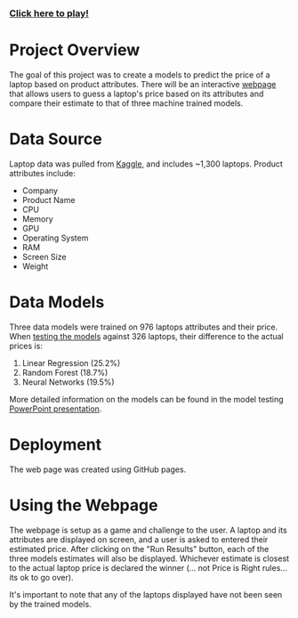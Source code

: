 ### <a href="https://rthawkins.github.io/laptop_ml_challenge/" target="_blank">Click here to play!</a>



# Project Overview

The goal of this project was to create a models to predict the price of a laptop based on product attributes.  There will be an interactive [webpage](https://nu-datacamp.github.io/Laptop_Prices/) that allows users to guess a laptop's price based on its attributes and compare their estimate to that of three machine trained models.

# Data Source

Laptop data was pulled from [Kaggle](https://www.kaggle.com/ionaskel/laptop-prices), and includes ~1,300 laptops.  Product attributes include:

- Company
- Product Name
- CPU
- Memory
- GPU
- Operating System
- RAM
- Screen Size
- Weight

# Data Models

Three data models were trained on 976 laptops attributes and their price.  When [testing the models](https://github.com/rthawkins/laptop_predictive_models/blob/master/LR_RF_testing_clean.ipynb) against 326 laptops, their difference to the actual prices is:

1. Linear Regression (25.2%)
2. Random Forest (18.7%)
3. Neural Networks (19.5%)

More detailed information on the models can be found in the model testing [PowerPoint presentation](https://github.com/rthawkins/laptop_predictive_models/blob/master/model_testing_explanation.pptx).

# Deployment

The web page was created using GitHub pages.

# Using the Webpage
The webpage is setup as a game and challenge to the user.  A laptop and its attributes are displayed on screen, and a user is asked to entered their estimated price.  After clicking on the "Run Results" button, each of the three models estimates will also be displayed.  Whichever estimate is closest to the actual laptop price is declared the winner (… not Price is Right rules... its ok to go over).

It's important to note that any of the laptops displayed have not been seen by the trained models.








